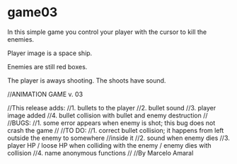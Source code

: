 # game03

In this simple game you control your player with the cursor to kill the enemies.

Player image is a space ship.

Enemies are still red boxes.

The player is aways shooting. The shoots have sound.

//ANIMATION GAME v. 03

//This release adds:
//1. bullets to the player
//2. bullet sound
//3. player image added
//4. bullet collision with bullet and enemy destruction
//
//BUGS:
//1. some error appears when enemy is shot; this bug does not crash the game
//
//TO DO:
//1. correct bullet collision; it happens from left outside the enemy to somewhere 
//inside it
//2. sound when enemy dies
//3. player HP / loose HP when colliding with the enemy / enemy dies with collision
//4. name anonymous functions
//
//By Marcelo Amaral
